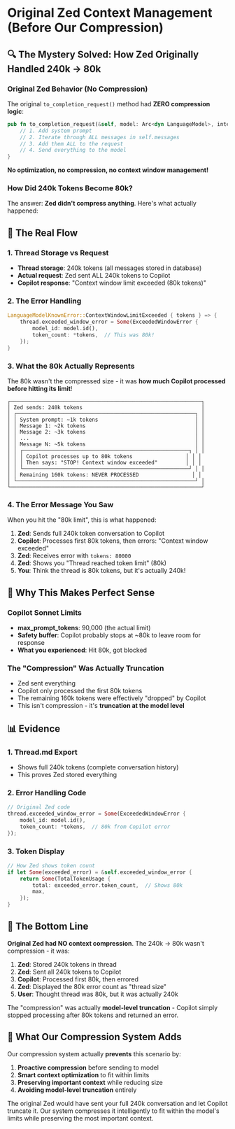 # Original Zed Context Management (Before Our Compression)

## 🔍 **The Mystery Solved: How Zed Originally Handled 240k → 80k**

### **Original Zed Behavior (No Compression)**

The original `to_completion_request()` method had **ZERO compression logic**:

```rust
pub fn to_completion_request(&self, model: Arc<dyn LanguageModel>, intent: CompletionIntent, cx: &mut Context<Self>) -> LanguageModelRequest {
    // 1. Add system prompt
    // 2. Iterate through ALL messages in self.messages
    // 3. Add them ALL to the request
    // 4. Send everything to the model
}
```

**No optimization, no compression, no context window management!**

### **How Did 240k Tokens Become 80k?**

The answer: **Zed didn't compress anything**. Here's what actually happened:

## 🎯 **The Real Flow**

### **1. Thread Storage vs Request**
- **Thread storage**: 240k tokens (all messages stored in database)
- **Actual request**: Zed sent ALL 240k tokens to Copilot
- **Copilot response**: "Context window limit exceeded (80k tokens)"

### **2. The Error Handling**
```rust
LanguageModelKnownError::ContextWindowLimitExceeded { tokens } => {
    thread.exceeded_window_error = Some(ExceededWindowError {
        model_id: model.id(),
        token_count: *tokens,  // This was 80k!
    });
}
```

### **3. What the 80k Actually Represents**

The 80k wasn't the compressed size - it was **how much Copilot processed before hitting its limit**!

```
┌─────────────────────────────────────────────────────────────┐
│ Zed sends: 240k tokens                                      │
│ ┌─────────────────────────────────────────────────────────┐ │
│ │ System prompt: ~1k tokens                               │ │
│ │ Message 1: ~2k tokens                                   │ │
│ │ Message 2: ~3k tokens                                   │ │
│ │ ...                                                     │ │
│ │ Message N: ~5k tokens                                   │ │
│ │ ┌─────────────────────────────────────────────────────┐ │ │
│ │ │ Copilot processes up to 80k tokens                 │ │ │
│ │ │ Then says: "STOP! Context window exceeded"         │ │ │
│ │ └─────────────────────────────────────────────────────┘ │ │
│ │ Remaining 160k tokens: NEVER PROCESSED                 │ │
│ └─────────────────────────────────────────────────────────┘ │
└─────────────────────────────────────────────────────────────┘
```

### **4. The Error Message You Saw**

When you hit the "80k limit", this is what happened:

1. **Zed**: Sends full 240k token conversation to Copilot
2. **Copilot**: Processes first 80k tokens, then errors: "Context window exceeded"
3. **Zed**: Receives error with `tokens: 80000`
4. **Zed**: Shows you "Thread reached token limit" (80k)
5. **You**: Think the thread is 80k tokens, but it's actually 240k!

## 🧩 **Why This Makes Perfect Sense**

### **Copilot Sonnet Limits**
- **max_prompt_tokens**: 90,000 (the actual limit)
- **Safety buffer**: Copilot probably stops at ~80k to leave room for response
- **What you experienced**: Hit 80k, got blocked

### **The "Compression" Was Actually Truncation**
- Zed sent everything
- Copilot only processed the first 80k tokens
- The remaining 160k tokens were effectively "dropped" by Copilot
- This isn't compression - it's **truncation at the model level**

## 📊 **Evidence**

### **1. Thread.md Export**
- Shows full 240k tokens (complete conversation history)
- This proves Zed stored everything

### **2. Error Handling Code**
```rust
// Original Zed code
thread.exceeded_window_error = Some(ExceededWindowError {
    model_id: model.id(),
    token_count: *tokens,  // 80k from Copilot error
});
```

### **3. Token Display**
```rust
// How Zed shows token count
if let Some(exceeded_error) = &self.exceeded_window_error {
    return Some(TotalTokenUsage {
        total: exceeded_error.token_count,  // Shows 80k
        max,
    });
}
```

## 🎯 **The Bottom Line**

**Original Zed had NO context compression**. The 240k → 80k wasn't compression - it was:

1. **Zed**: Stored 240k tokens in thread
2. **Zed**: Sent all 240k tokens to Copilot  
3. **Copilot**: Processed first 80k, then errored
4. **Zed**: Displayed the 80k error count as "thread size"
5. **User**: Thought thread was 80k, but it was actually 240k

The "compression" was actually **model-level truncation** - Copilot simply stopped processing after 80k tokens and returned an error.

## 🚀 **What Our Compression System Adds**

Our compression system actually **prevents** this scenario by:
1. **Proactive compression** before sending to model
2. **Smart context optimization** to fit within limits
3. **Preserving important context** while reducing size
4. **Avoiding model-level truncation** entirely

The original Zed would have sent your full 240k conversation and let Copilot truncate it. Our system compresses it intelligently to fit within the model's limits while preserving the most important context. 